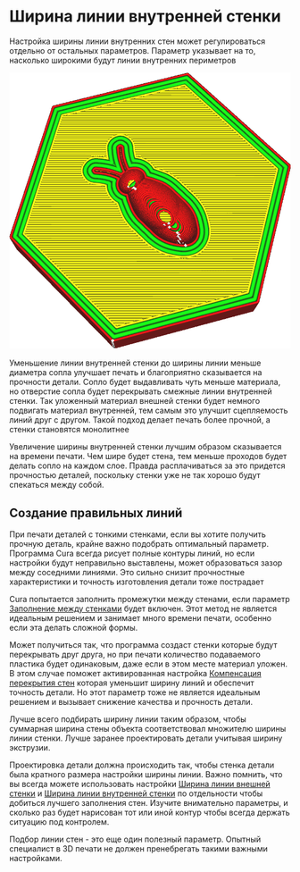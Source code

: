 Ширина линии внутренней стенки
====
Настройка ширины линии внутренних стен может регулироваться отдельно от остальных параметров. Параметр указывает на то, насколько широкими будут линии внутренних периметров

![Линии внутренних стен шире других ](../../../articles/images/wall_line_width_x.png)

Уменьшение линии внутренней стенки до ширины линии меньше диаметра сопла улучшает печать и благоприятно сказывается на прочности детали. Сопло будет выдавливать чуть меньше материала, но отверстие сопла будет перекрывать смежные линии внутренней стенки. Так уложенный материал внешней стенки будет немного подвигать материал внутренней, тем самым это улучшит сцепляемость линий друг с другом. Такой подход делает печать более прочной, а стенки становятся монолитнее

Увеличение ширины внутренней стенки лучшим образом сказывается на времени печати. Чем шире будет стена, тем меньше проходов будет делать сопло на каждом слое. Правда расплачиваться за это придется прочностью деталей, поскольку стенки уже не так хорошо будут спекаться между собой.

Создание правильных линий
----
При печати деталей с тонкими стенками, если вы хотите получить прочную деталь, крайне важно подобрать оптимальный параметр. Программа Cura всегда рисует полные контуры линий, но если настройки будут неправильно выставлены, может образоваться зазор между соседними линиями. Это сильно снизит прочностные характеристики и точность изготовления детали тоже пострадает

Cura попытается заполнить промежутки между стенами, если параметр [Заполнение между стенками](../../../articles/shell/fill_perimeter_gaps.md) будет включен. Этот метод не является идеальным решением и занимает много времени печати, особенно если эта делать сложной формы.

Может получиться так, что программа создаст стенки которые будут перекрывать друг друга, но при печати количество подаваемого пластика будет одинаковым, даже если в этом месте материал уложен.  В этом случае поможет активированная настройка [Компенсация перекрытия стен](../../../articles/shell/travel_compensate_overlapping_walls_enabled.md) которая уменьшит ширину линий и обеспечит точность детали. Но этот параметр тоже не является идеальным решением и вызывает снижение качества и прочность детали.

Лучше всего подбирать ширину линии таким образом, чтобы суммарная ширина стены объекта соответствовал множителю ширины линии стенки. Лучше заранее проектировать детали учитывая ширину экструзии.  

Проектировка детали должна происходить так, чтобы стенка детали была кратного размера настройки ширины линии. Важно помнить, что вы всегда можете использовать настройки [Ширина линии внешней стенки](../resolution/wall_line_width_0.md) и [Ширина линии внутренней стенки](../resolution/wall_line_width_x.md) по отдельности чтобы добиться лучшего заполнения стен.  Изучите внимательно параметры, и сколько раз будет нарисован тот или иной контур чтобы всегда держать ситуацию под контролем.

Подбор линии стен - это еще один полезный параметр. Опытный специалист в 3D печати не должен пренебрегать такими важными настройками.